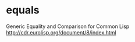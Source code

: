 equals
======

Generic Equality and Comparison for Common Lisp http://cdr.eurolisp.org/document/8/index.html
